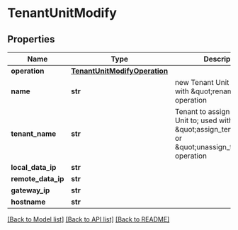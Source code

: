 # TenantUnitModify

## Properties
Name | Type | Description | Notes
------------ | ------------- | ------------- | -------------
**operation** | [**TenantUnitModifyOperation**](TenantUnitModifyOperation.md) |  | 
**name** | **str** | new Tenant Unit name; used with \&quot;rename\&quot; operation | [optional] 
**tenant_name** | **str** | Tenant to assign this Tenant Unit to; used with \&quot;assign_tenant\&quot; or \&quot;unassign_tenant\&quot; operation | [optional] 
**local_data_ip** | **str** |  | [optional] 
**remote_data_ip** | **str** |  | [optional] 
**gateway_ip** | **str** |  | [optional] 
**hostname** | **str** |  | [optional] 

[[Back to Model list]](../README.md#documentation-for-models) [[Back to API list]](../README.md#documentation-for-api-endpoints) [[Back to README]](../README.md)


